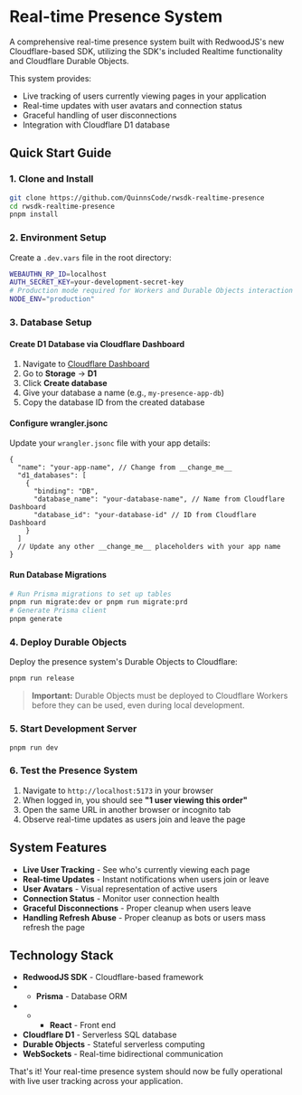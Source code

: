 # Real-time Presence System

A comprehensive real-time presence system built with RedwoodJS's new Cloudflare-based SDK, utilizing the SDK's included Realtime functionality and Cloudflare Durable Objects.

This system provides:
- Live tracking of users currently viewing pages in your application
- Real-time updates with user avatars and connection status
- Graceful handling of user disconnections
- Integration with Cloudflare D1 database

## Quick Start Guide

### 1. Clone and Install

```bash
git clone https://github.com/QuinnsCode/rwsdk-realtime-presence
cd rwsdk-realtime-presence
pnpm install
```

### 2. Environment Setup

Create a `.dev.vars` file in the root directory:

```bash
WEBAUTHN_RP_ID=localhost
AUTH_SECRET_KEY=your-development-secret-key
# Production mode required for Workers and Durable Objects interaction
NODE_ENV="production"
```

### 3. Database Setup

#### Create D1 Database via Cloudflare Dashboard

1. Navigate to [Cloudflare Dashboard](https://dash.cloudflare.com)
2. Go to **Storage** → **D1**
3. Click **Create database**  
4. Give your database a name (e.g., `my-presence-app-db`)
5. Copy the database ID from the created database

#### Configure wrangler.jsonc

Update your `wrangler.jsonc` file with your app details:

```jsonc
{
  "name": "your-app-name", // Change from __change_me__
  "d1_databases": [
    {
      "binding": "DB",
      "database_name": "your-database-name", // Name from Cloudflare Dashboard
      "database_id": "your-database-id" // ID from Cloudflare Dashboard
    }
  ]
  // Update any other __change_me__ placeholders with your app name
}
```

#### Run Database Migrations

```bash
# Run Prisma migrations to set up tables
pnpm run migrate:dev or pnpm run migrate:prd
# Generate Prisma client
pnpm generate
```

### 4. Deploy Durable Objects

Deploy the presence system's Durable Objects to Cloudflare:

```bash
pnpm run release
```

> **Important:** Durable Objects must be deployed to Cloudflare Workers before they can be used, even during local development.

### 5. Start Development Server

```bash
pnpm run dev
```

### 6. Test the Presence System

1. Navigate to `http://localhost:5173` in your browser
2. When logged in, you should see **"1 user viewing this order"**
3. Open the same URL in another browser or incognito tab
4. Observe real-time updates as users join and leave the page

## System Features

- **Live User Tracking** - See who's currently viewing each page
- **Real-time Updates** - Instant notifications when users join or leave
- **User Avatars** - Visual representation of active users  
- **Connection Status** - Monitor user connection health
- **Graceful Disconnections** - Proper cleanup when users leave
- **Handling Refresh Abuse** - Proper cleanup as bots or users mass refresh the page

## Technology Stack

- **RedwoodJS SDK** - Cloudflare-based framework
- - **Prisma** - Database ORM
- - - **React** - Front end
- **Cloudflare D1** - Serverless SQL database
- **Durable Objects** - Stateful serverless computing
- **WebSockets** - Real-time bidirectional communication

That's it! Your real-time presence system should now be fully operational with live user tracking across your application.
